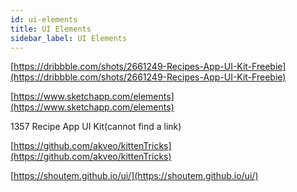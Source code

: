```yaml
---
id: ui-elements
title: UI Elements
sidebar_label: UI Elements
---
```



[https://dribbble.com/shots/2661249-Recipes-App-UI-Kit-Freebie](https://dribbble.com/shots/2661249-Recipes-App-UI-Kit-Freebie)

[https://www.sketchapp.com/elements](https://www.sketchapp.com/elements)

1357 Recipe App UI Kit\(cannot find a link\)

[https://github.com/akveo/kittenTricks](https://github.com/akveo/kittenTricks)

[https://shoutem.github.io/ui/](https://shoutem.github.io/ui/)
